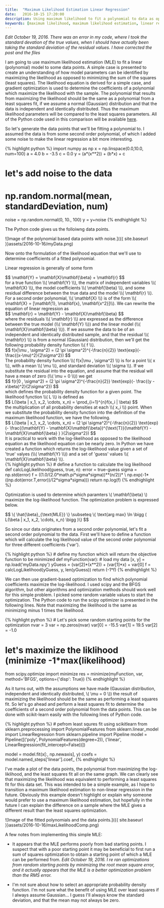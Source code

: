 ```yaml
---
title:  "Maximum Likelihood Estimation Linear Regression"
date:   2016-10-15 17:20:00
description: Using maximum likelihood to fit a polynomial to data as opposed to a least squares fit
keywords: [maximum likelihood, maximum likelihood estimation, linear regression, least squares, Python, scikit-learn]
---
```

*Edit October 19, 2016. There was an error in my code, where I took the standard devation of the true values, when I should have actually been taking the standard deviation of the residual values. I have corrected the post and the files*

I am going to use maximum likelihood estimation (MLE) to fit a linear (polynomial) model to some data points. A simple case is presented to create an understanding of how model parameters can be identified by maximizing the likelihood as opposed to minimizing the sum of the squares (least squares). The likelihood equation is derived for a simple case, and gradient optimization is used to determine the coefficients of a polynomial which maximize the likelihood with the sample. The polynomial that results from maximizing the likelihood should be the same as a polynomial from a least squares fit, if we assume a normal (Gaussian) distribution and that the data is independent and identically distributed. Thus the maximum likelihood parameters will be compared to the least squares parameters. All of the Python code used in this comparison will be available [here](https://github.com/cjekel/cjekel.github.io/tree/master/assets/2016-10-16).

So let's generate the data points that we'll be fitting a polynomial to. I assumed the data is from some second order polynomial, of which I added some noise to make the linear regression a bit more interesting. 
<div>
{% highlight python %}
import numpy as np
x = np.linspace(0.0,10.0, num=100)
a = 4.0
b = -3.5
c = 0.0
y = (a*(x**2)) + (b*x) + c 

#   let's add noise to the data
#   np.random.normal(mean, standardDeviation, num)
noise = np.random.normal(0, 10., 100)
y = y+noise
{% endhighlight %}
</div>

The Python code gives us the folloiwng data points.

![Image of the polynomial based data points with noise.]({{ site.baseurl }}assets/2016-10-16/myData.png)

Now onto the formulation of the likelihood equation that we'll use to determine coefficients of a fitted polynomial.

Linear regression is generally of some form 
<div>
$$
\mathbf{Y} = \mathbf{X}\mathbf{\beta} + \mathbf{r}
$$
</div>
for a true function <span>\\( \mathbf{Y} \\)</span>, the matrix of independent variables <span>\\( \mathbf{X} \\)</span>, the model coefficients <span>\\( \mathbf{\beta} \\)</span>, and some residual difference between the true data and the model <span>\\( \mathbf{r} \\)</span>. For a second order polynomial, <span>\\( \mathbf{X} \\)</span> is of the form <span>\\( \mathbf{X} = [\mathbf{1}, \mathbf{x}, \mathbf{x^2}]\\)</span>. We can rewrite the equation of linear regression as 
<div>
$$
\mathbf{r} = \mathbf{Y} - \mathbf{X}\mathbf{\beta} 
$$
</div>
where the residuals <span>\\( \mathbf{r} \\)</span> are expressed as the difference between the true model (<span>\\( \mathbf{Y} \\)</span>) and the linear model (<span>\\( \mathbf{X}\mathbf{\beta} \\)</span>). If we assume the data to be of an independent and identically distributed sample, and that the residual <span>\\( \mathbf{r} \\)</span> is from a normal (Gaussian) distribution, then we'll get the following probability density function <span>\\( f \\)</span>.
<div>
$$
f(x|\mu , \sigma^2) = (2 \pi \sigma^2)^{-\frac{n}{2}} \text{exp}(- \frac{(x-\mu)^2}{2\sigma^2})
$$
</div>
The probability density function <span>\\( f(x|\mu , \sigma^2) \\)</span> is for a point <span>\\( x \\)</span>, with a mean <span>\\( \mu \\)</span>, and standard deviation <span>\\( \sigma \\)</span>. If we substitute the residual into the equation, and assume that the residual will have a mean of zero (<span>\\( \mu = 0 \\)</span>) we get
<div>
$$
f(r|0 , \sigma^2) = (2 \pi \sigma^2)^{-\frac{n}{2}} \text{exp}(- \frac{(y - x\beta)^2}{2\sigma^2})
$$
</div>
which defines the probability density function for a given point. The likelihood function <span>\\( L \\)</span> is defined as
<div>
$$
L(\beta | x_1, x_2, \cdots, x_n) = \prod_{i=1}^{n}f(x_i | \beta)
$$
</div>
 the multiplication of all probability densities at each <span>\\( x_i \\)</span>  point. When we substitute the probability density function into the definition of the maximum likelihood function, we have the following.
<div>
$$
L(\beta | x_1, x_2, \cdots, x_n) = (2 \pi \sigma^2)^{-\frac{n}{2}} \text{exp}(- \frac{(\mathbf{Y} - \mathbf{X}\mathbf{\beta})^{\text{T}}(\mathbf{Y} - \mathbf{X}\mathbf{\beta} ) }{2\sigma^2})
$$
</div>
It is practical to work with the log-likelihood as opposed to the likelihood equation as the likelihood equation can be nearly zero. In Python we have created a function which returns the log-likelihood value given a set of 'true' valyes (<span>\\( \mathbf{Y} \\)</span>) and a set of 'guess' values <span>\\( \mathbf{X}\mathbf{\beta} \\)</span>.
<div>
{% highlight python %}
#   define a function to calculate the log likelihood
def calcLogLikelihood(guess, true, n):
    error = true-guess
    sigma = np.std(error)
    f = ((1.0/(2.0*math.pi*sigma*sigma))**(n/2))* \
        np.exp(-1*((np.dot(error.T,error))/(2*sigma*sigma)))
    return np.log(f)
{% endhighlight %}
</div>

Optimization is used to determine which paramters <span>\\( \mathbf{\beta} \\)</span> maximize the log-likelihood function. The optimization problem is expressed below.
<div>
$$
\{ \hat{\beta}_{\text{MLE}} \} \subseteq \{ \text{arg max}  \ln \bigg ( L(\beta | x_1, x_2, \cdots, x_n) \bigg )\}
$$
</div>

So since our data originates from a second order polynomial, let's fit a second order polynomial to the data. First we'll have to define a function which will calculate the log likelihood value of the second order polynomial for three different coefficients ('var').
<div>
{% highlight python %}
#   define my function which will return the objective function to be minimized
def myFunction(var):
    #   load my  data
    [x, y] = np.load('myData.npy')
    yGuess = (var[2]*(x**2)) + (var[1]*x) + var[0]
    f = calcLogLikelihood(yGuess, y, len(yGuess))
    return (-1*f)
{% endhighlight %}
</div>

We can then use gradient-based optimization to find which polynomial coefficients maximize the log-likelihood. I used scipy and the BFGS algorithm, but other algorithms and optimization methods should work well for this simple problem. I picked some random variable values to start the optimization. The Python code to run the scipy optimizer is presented in the following lines. Note that maximizing the likelihood is the same as minimizing minus 1 times the likelihood.
<div>
{% highlight python %}
#  Let's pick some random starting points for the optimization    
nvar = 3
var = np.zeros(nvar)
var[0] = -15.5
var[1] = 19.5
var[2] = -1.0

#   let's maximize the liklihood (minimize -1*max(likelihood)
from scipy.optimize import minimize
res = minimize(myFunction, var, method='BFGS',
                options={'disp': True})
{% endhighlight %}
</div>

As it turns out, with the assumptions we have made (Gaussian distribution, independent and identically distributed, <span>\\( \mu = 0 \\)</span>) the result of maximizing the likelihood should be the same as performing a least squares fit. So let's go ahead and perform a least squares fit to determine the coefficients of a second order polynomial from the data points. This can be done with scikit-learn easily with the following lines of Python code. 
<div>
{% highlight python %}
#   pefrom least squres fit using scikitlearn
from sklearn.preprocessing import PolynomialFeatures
from sklearn.linear_model import LinearRegression
from sklearn.pipeline import Pipeline
model = Pipeline([('poly', PolynomialFeatures(degree=2)),
    ('linear', LinearRegression(fit_intercept=False))])

model = model.fit(x[:, np.newaxis], y)
coefs = model.named_steps['linear'].coef_
{% endhighlight %}
</div>

I've made a plot of the data points, the polynomial from maximizing the log-liklihood, and the least squares fit all on the same graph. We can clearly see that maximizing the likelihood was equivalent to performing a least squares fit for this data set. This was intended to be a simple example, as I hope to transition a maximum likelihood estimation to non-linear regression in the future. Obviously this example doesn't highlight or explain why someone would prefer to use a maximum likelihood estimation, but hopefully in the future I can explain the difference on a sample where the MLE gives a different result than the least squares optimization. 

![Image of the fitted polynomials and the data points.]({{ site.baseurl }}assets/2016-10-16/maxLikelihoodComp.png)

A few notes from implementing this simple MLE:

- It appears that the MLE performs poorly from bad starting points. I suspect that with a poor starting point it may be beneficial to first run a sum of squares optimization to obtain a starting point of which a MLE can be performed from.  *Edit October 19, 2016. I re ran optimizations from random starting points by minimizing the root mean square error, and it actually appears that the MLE is a better optimization problem than the RMS error.*

- I'm not sure about how to select an appropriate probability density function. I'm not sure what the benefit of using MLE over least squares if I always assume Gaussian... I guess I'll always know the standard deviation, and that the mean may not always be zero.